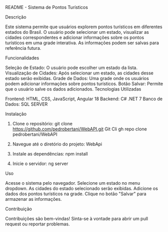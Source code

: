 README - Sistema de Pontos Turísticos

Descrição

Este sistema permite que usuários explorem pontos turísticos em diferentes estados do Brasil. O usuário pode selecionar um estado, visualizar as cidades correspondentes e adicionar informações sobre os pontos turísticos em uma grade interativa. As informações podem ser salvas para referência futura.

Funcionalidades

Seleção de Estado: O usuário pode escolher um estado da lista.
Visualização de Cidades: Após selecionar um estado, as cidades desse estado serão exibidas.
Grade de Dados: Uma grade onde os usuários podem adicionar informações sobre pontos turísticos.
Botão Salvar: Permite que o usuário salve os dados adicionados.
Tecnologias Utilizadas

Frontend: HTML, CSS, JavaScript, Angular 18
Backend: C# .NET 7
Banco de Dados: SQL SERVER

Instalação

1. Clone o repositório:
   git clone https://github.com/pedrobertani/WebAPI.git
   Git Cli gh repo clone pedrobertani/WebAPI

3. Navegue até o diretório do projeto:
   WebApi

4. Instale as dependências:
   npm install

5. Inicie o servidor:
ng server

Uso

Acesse o sistema pelo navegador.
Selecione um estado no menu dropdown.
As cidades do estado selecionado serão exibidas.
Adicione os dados dos pontos turísticos na grade.
Clique no botão "Salvar" para armazenar as informações.

Contribuição

Contribuições são bem-vindas! Sinta-se à vontade para abrir um pull request ou reportar problemas.

